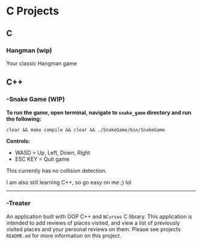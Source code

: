 # C Projects

## C

### Hangman (wip)
Your classic Hangman game

## C++

### -Snake Game (WIP)
**To run the game, open terminal, navigate to `snake_game` directory and run the following:**

`clear && make compile && clear && ./SnakeGame/bin/SnakeGame`

**Controls:**
- WASD = Up, Left, Down, Right
- ESC KEY = Quit game

This currently has no collision detection.

I am also still learning C++, so go easy on me ;) lol

----

### -Treater
An application built with OOP C++ and `NCurses` C library. This application is intended to add reviews of places visited, and view a list of previously visited places and your personal reviews on them. Please see projects `README.md` for more information on this project.
